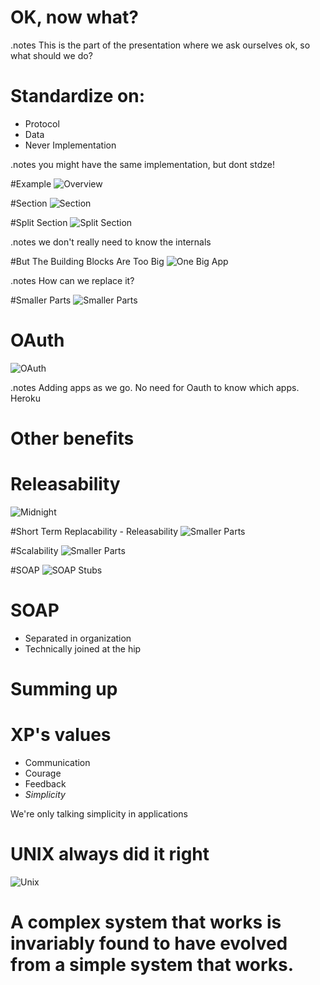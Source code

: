<!SLIDE subsection>
# OK, now what?

.notes This is the part of the presentation where we ask ourselves ok, so what
should we do?

<!SLIDE bullets>
# Standardize on:
* Protocol
* Data
* Never Implementation

.notes you might have the same implementation, but dont stdze!

<!SLIDE center>
#Example
![Overview](app_overview.png)

<!SLIDE center>
#Section
![Section](section.png)

<!SLIDE center>
#Split Section
![Split Section](section_split.png)

.notes we don't really need to know the internals


<!SLIDE center>
#But The Building Blocks Are Too Big
![One Big App](one_big_app.png)

.notes How can we replace it?

<!SLIDE center>
#Smaller Parts
![Smaller Parts](several_small_apps.png)

<!SLIDE center>
# OAuth

![OAuth](oauth.png)

.notes Adding apps as we go. No need for Oauth to know which apps. Heroku

<!SLIDE subsection>
# Other benefits

<!SLIDE center>
# Releasability
![Midnight](midnight.jpg)

<!SLIDE center>
#Short Term Replacability - Releasability
![Smaller Parts](several_small_apps.png)

<!SLIDE center>
#Scalability
![Smaller Parts](several_small_apps_2.png)

<!SLIDE center>
#SOAP
![SOAP Stubs](soap_integration.png)

<!SLIDE bullets>
# SOAP
* Separated in organization
* Technically joined at the hip

<!SLIDE subsection>
# Summing up

<!SLIDE bullets>
# XP's values
* Communication
* Courage
* Feedback
* _Simplicity_

We're only talking simplicity in applications

<!SLIDE center>
# UNIX always did it right

![Unix](unix.png)
<!SLIDE center>
# A complex system that works is invariably found to have evolved from a simple system that works.

